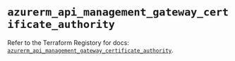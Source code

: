 # `azurerm_api_management_gateway_certificate_authority`

Refer to the Terraform Registory for docs: [`azurerm_api_management_gateway_certificate_authority`](https://registry.terraform.io/providers/hashicorp/azurerm/3.68.0/docs/resources/api_management_gateway_certificate_authority).
